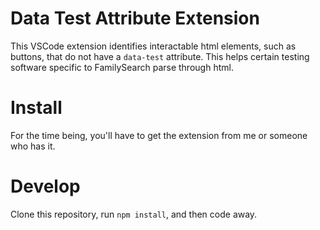 # Data Test Attribute Extension

This VSCode extension identifies interactable html elements, such as buttons, that do not have a `data-test` attribute. This helps certain testing software specific to FamilySearch parse through html.

# Install

For the time being, you'll have to get the extension from me or someone who has it.

# Develop

Clone this repository, run `npm install`, and then code away.

